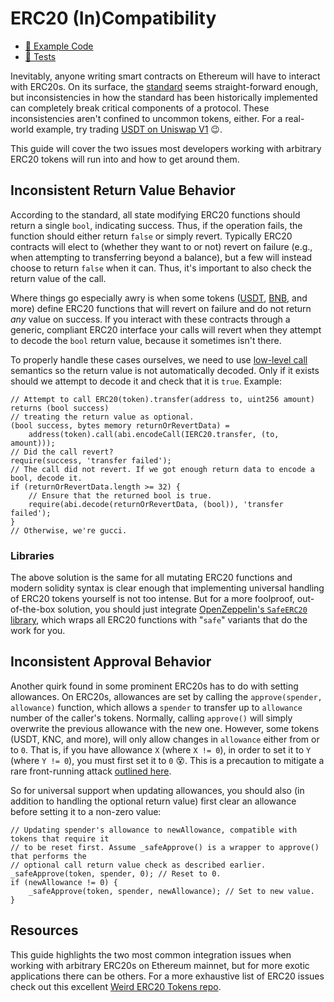 # ERC20 (In)Compatibility

- [📜 Example Code](./ERC20Compatibility.sol)
- [🐞 Tests](../../test/ERC20Compatibility.t.sol)

Inevitably, anyone writing smart contracts on Ethereum will have to interact with ERC20s. On its surface, the [standard](https://eips.ethereum.org/EIPS/eip-20) seems straight-forward enough, but inconsistencies in how the standard has been historically implemented can completely break critical components of a protocol. These inconsistencies aren't confined to uncommon tokens, either. For a real-world example, try trading [USDT on Uniswap V1](https://etherscan.io/address/0xc8313c965C47D1E0B5cDCD757B210356AD0e400C) 😉.

This guide will cover the two issues most developers working with arbitrary ERC20 tokens will run into and how to get around them.

## Inconsistent Return Value Behavior

According to the standard, all state modifying ERC20 functions should return a single `bool`, indicating success. Thus, if the operation fails, the function should either return `false` or simply revert. Typically ERC20 contracts will elect to (whether they want to or not) revert on failure (e.g., when attempting to transferring beyond a balance), but a few will instead choose to return `false` when it can. Thus, it's important to also check the return value of the call.

Where things go especially awry is when some tokens ([USDT](https://etherscan.io/address/0xdac17f958d2ee523a2206206994597c13d831ec7#code), [BNB](https://etherscan.io/address/0xB8c77482e45F1F44dE1745F52C74426C631bDD52#code), and more) define ERC20 functions that will revert on failure and do not return *any* value on success. If you interact with these contracts through a generic, compliant ERC20 interface your calls will revert when they attempt to decode the `bool` return value, because it sometimes isn't there.

To properly handle these cases ourselves, we need to use [low-level call](https://docs.soliditylang.org/en/v0.8.17/units-and-global-variables.html#members-of-address-types) semantics so the return value is not automatically decoded. Only if it exists should we attempt to decode it and check that it is `true`. Example:

```solidity
// Attempt to call ERC20(token).transfer(address to, uint256 amount) returns (bool success)
// treating the return value as optional.
(bool success, bytes memory returnOrRevertData) =
    address(token).call(abi.encodeCall(IERC20.transfer, (to, amount)));
// Did the call revert?
require(success, 'transfer failed');
// The call did not revert. If we got enough return data to encode a bool, decode it.
if (returnOrRevertData.length >= 32) {
    // Ensure that the returned bool is true.
    require(abi.decode(returnOrRevertData, (bool)), 'transfer failed');
}
// Otherwise, we're gucci.
```

### Libraries

The above solution is the same for all mutating ERC20 functions and modern solidity syntax is clear enough that implementing universal handling of ERC20 tokens yourself is not too intense. But for a more foolproof, out-of-the-box solution, you should just integrate [OpenZeppelin's `SafeERC20` library](https://docs.openzeppelin.com/contracts/4.x/api/token/erc20#SafeERC20), which wraps all ERC20 functions with "`safe`" variants that do the work for you.

## Inconsistent Approval Behavior

Another quirk found in some prominent ERC20s has to do with setting allowances. On ERC20s, allowances are set by calling the `approve(spender, allowance)` function, which allows a `spender` to transfer up to `allowance` number of the caller's tokens. Normally, calling `approve()` will simply overwrite the previous allowance with the new one. However, some tokens (USDT, KNC, and more), will only allow changes in `allowance` either from or to `0`. That is, if you have allowance `X` (where `X != 0`), in order to set it to `Y` (where `Y != 0`), you must first set it to `0` 😵. This is a precaution to mitigate a rare front-running attack [outlined here](https://docs.google.com/document/d/1YLPtQxZu1UAvO9cZ1O2RPXBbT0mooh4DYKjA_jp-RLM/edit#heading=h.b32yfk54vyg9).

So for universal support when updating allowances, you should also (in addition to handling the optional return value) first clear an allowance before setting it to a non-zero value:

```solidity
// Updating spender's allowance to newAllowance, compatible with tokens that require it
// to be reset first. Assume _safeApprove() is a wrapper to approve() that performs the
// optional call return value check as described earlier.
_safeApprove(token, spender, 0); // Reset to 0.
if (newAllowance != 0) {
    _safeApprove(token, spender, newAllowance); // Set to new value.
}
```

## Resources

This guide highlights the two most common integration issues when working with arbitrary ERC20s on Ethereum mainnet, but for more exotic applications there can be others. For a more exhaustive list of ERC20 issues check out this excellent [Weird ERC20 Tokens repo](https://github.com/d-xo/weird-erc20).
